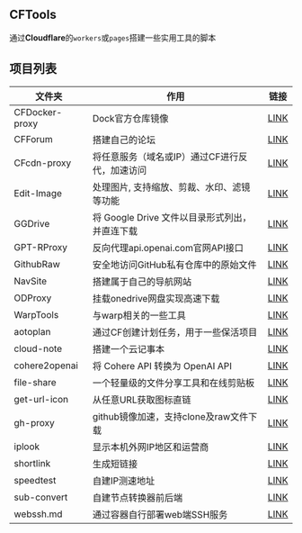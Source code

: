 ## CFTools
通过**Cloudflare**的`workers`或`pages`搭建一些实用工具的脚本

## 项目列表
| 文件夹 | 作用 | 链接 |
| ------ | ----- | ----- |
| CFDocker-proxy | Dock官方仓库镜像 | [LINK](https://github.com/yutian81/CFTools/tree/main/CFDocker-proxy) |
| CFForum | 搭建自己的论坛 | [LINK](https://github.com/yutian81/CFTools/tree/main/CFForum) |
| CFcdn-proxy | 将任意服务（域名或IP）通过CF进行反代，加速访问 | [LINK](https://github.com/yutian81/CFTools/tree/main/CFcdn-proxy) |
| Edit-Image | 处理图片, 支持缩放、剪裁、水印、滤镜等功能 | [LINK](https://github.com/yutian81/CFTools/tree/main/Edit-Image) |
| GGDrive | 将 Google Drive 文件以目录形式列出，并直连下载 | [LINK](https://github.com/yutian81/CFTools/tree/main/GGDrive) |
| GPT-RProxy | 反向代理api.openai.com官网API接口 | [LINK](https://github.com/yutian81/CFTools/tree/main/GPT-RProxy) |
| GithubRaw | 安全地访问GitHub私有仓库中的原始文件 | [LINK](https://github.com/yutian81/CFTools/tree/main/GithubRaw) |
| NavSite | 搭建属于自己的导航网站 | [LINK](https://github.com/yutian81/CFTools/tree/main/NavSite) |
| ODProxy | 挂载onedrive网盘实现高速下载 | [LINK](https://github.com/yutian81/CFTools/tree/main/ODProxy) |
| WarpTools | 与warp相关的一些工具 | [LINK](https://github.com/yutian81/CFTools/tree/main/WarpTools) |
| aotoplan | 通过CF创建计划任务，用于一些保活项目 | [LINK](https://github.com/yutian81/CFTools/tree/main/aotoplan) |
| cloud-note | 搭建一个云记事本 | [LINK](https://github.com/yutian81/CFTools/tree/main/cloud-note) |
| cohere2openai | 将 Cohere API 转换为 OpenAI API | [LINK](https://github.com/yutian81/CFTools/tree/main/cohere2openai) |
| file-share | 一个轻量级的文件分享工具和在线剪贴板 | [LINK](https://github.com/yutian81/CFTools/tree/main/file-share) |
| get-url-icon | 从任意URL获取图标直链 | [LINK](https://github.com/yutian81/CFTools/tree/main/get-url-icon) |
| gh-proxy | github镜像加速，支持clone及raw文件下载 | [LINK](https://github.com/yutian81/CFTools/tree/main/gh-proxy) |
| iplook | 显示本机外网IP地区和运营商 | [LINK](https://github.com/yutian81/CFTools/tree/main/iplook) |
| shortlink | 生成短链接 | [LINK](https://github.com/yutian81/CFTools/tree/main/shortlink) |
| speedtest | 自建IP测速地址 | [LINK](https://github.com/yutian81/CFTools/tree/main/speedtest) |
| sub-convert | 自建节点转换器前后端 | [LINK](https://github.com/yutian81/CFTools/tree/main/sub-convert) |
| webssh.md | 通过容器自行部署web端SSH服务 | [LINK](https://github.com/yutian81/CFTools/blob/main/webssh.md) |
